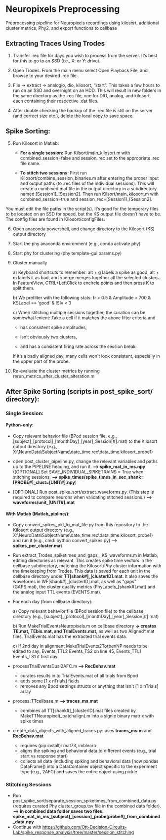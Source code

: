 # Neuropixels Preprocessing
Preprocessing pipeline for Neuropixels recordings using kilosort, additional cluster metrics, Phy2, and export functions to cellbase

## Extracting Traces Using Trodes

1) Transfer .rec file for days you wish to process from the server. It’s best for this to go to an SSD (i.e., X: or Y: drive).

2) Open Trodes. From the main menu select Open Playback File, and browse to your desired .rec file.

3) File -> extract -> analogio, dio, kilosort, “start”. This takes a few hours to run on an SSD and overnight on an HDD.  This will result in new folders in the same directory as the .rec file, one for DIO, analog, and kilosort, each containing their respective .dat files.

4) After double checking the backup of the .rec file is still on the server (and correct size etc.), delete the local copy to save space. 

## Spike Sorting:

5) Run Kilosort in Matlab:
   
   - <b>For a single session:</b> Run Kilsort/main\_kilosort.m with combined\_session=false and session\_rec set to the appropriate .rec file name.

   - <b>To stitch two sessions:</b> First run Kilosort/combine\_session\_binaries.m after entering the proper input and output paths (to .rec files of the individual sessions).  This will create a combined.mat file in the output directory in a subdirectory named \[Session1\]\_\[Session2\]. Then run Kilsort/main\_kilosort.m with combined\_session=true and session\_rec=\[Session1\]\_\[Session2\].

You must edit the file paths in the script(s). It’s good for the temporary files to be located on an SSD for speed, but the KS output file doesn’t have to be. The config files are found in Kilosort/configFiles.

6) Open anaconda powershell, and change directory to the Kilosort (KS) output directory

7) Start the phy anaconda environment (e.g., conda activate phy)

8) Start phy for clustering (phy template-gui params.py)

9) Cluster manually

	a) Keyboard shortcuts to remember: alt + g labels a spike as good, alt + m labels it as bad, and :merge merges together all the selected clusters. In FeatureView, CTRL+LeftClick to encircle points and then press K to split them.
	
	b) We prefilter with the following stats: fr > 0.5 & Amplitude > 700 & KSLabel == ‘good’ & ISIv < 3
	
	c) When stitching multiple sessions together, the curation can be somewhat lenient: Take a cell if it matches the above filter criteria and
	
	- has consistent spike amplitudes,
	
	- isn’t obviously two clusters,
	
	- and has a consistent firing rate across the session break. 
	
	If it’s a badly aligned day, many cells won't look consistent, especially in the upper part of the probe. 

10) Re-evaluate the cluster metrics by running rerun\_metrics\_after\_cluster\_alteration.m

## After Spike Sorting (scripts in post\_spike\_sort/ directory):

### Single Session:

#### Python-only:

- Copy relevant behavior file (BPod session file, e.g., [subject]\_[protocol]\_[monthDay]\_[year]\_Session[#].mat) to the Kilosort output directory (e.g., X:\NeuroData\SubjectName\date_time.rec\data_time.kilosort_probe1\)
- open post\_cluster\_pipeline.py, change the relevant variables and paths up to the PIPELINE heading, and run it.    **--> spike\_mat\_in\_ms.npy**    (\[OPTIONAL\] Set SAVE_INDIVIDUAL_SPIKETRAINS = True when stitching sessions. **--> spike\_times/spike\_times\_in\_sec\_shank=\[PROBE#\]\_clust=\[UNIT#\].npy**)

- \[OPTIONAL\] Run post\_spike\_sort/extract\_waveforms.py. (This step is required to compare neurons when validating stitched sessions.) **--> waveforms/unit\_\[UNIT#\].mat**

#### With Matlab (Matlab\_pipline/):

- Copy convert_spikes_pkl_to_mat_file.py from this repository to the Kilosort output directory (e.g., X:\NeuroData\SubjectName\date_time.rec\data_time.kilosort_probe1\)
and run it (e.g., cmd: python convert_spikes.py) **--> spikes_per_cluster.mat**

- Run extract_Trodes_spiketimes_and_gaps__KS_waveforms.m in Matlab, editing directories as relevant.  This creates spike time vectors in the cellbase subdirectory, matching the Kilosort/Phy cluster information with the timekeeping from Trodes.  This data is saved for each unit in the cellbase directory under **TT[shank#]\_[clusterID].mat**.  It also saves the waveforms in WF[shank#]\_[clusterID].mat, as well as "gaps" (GAPS.mat), the cluster quality metrics (PhyLabels\_[shank#].mat) and the analog input TTL events (EVENTS.mat).

- For each day (from cellbase directory):
	
	a) Copy relevant behavior file (BPod session file) to the cellbase directory (e.g., [subject]\_[protocol]\_[monthDay]\_[year]\_Session[#].mat)
 	
	b) Run MakeTrialEventsNeuropixels.m on cellbase directory **-> creates TE.mat, TEbis.mat, and TrialEvents.mat**, as well as two Aligned*.mat files.  TrialEvents.mat has the extracted trial events data.
	
	c) If 2nd day in alignment MakeTrialEvents2TorbenNP needs to be edited to say: Events\_TTL2 Events\_TS2 on line 45, Events\_TTL1 Events\_TS1 if first day
	
- processTrialEventsDual2AFC.m **--> RecBehav.mat**
    - curates results in to TrialEvents.mat of all trials from Bpod
    - adds some [1 x nTrials] fields 
    - removes any Bpod settings structs or anything that isn't [1 x nTrials] array

- process\_TTcellbase.m **--> traces\_ms.mat**

    - combines all TT[shank#]\_[clusterID].mat files created by MakeTTNeuropixel(\_batchalign).m into a signle binary matrix with spike times

- create\_data\_objects\_with\_aligned\_traces.py: uses **traces\_ms.m** and **RecBehav.mat**

    - requires (pip install): mat73, imblearn
    - aligns the spiking and behavioral data to different events (e.g., trial start vs response start)
    - collects all data (including spiking and behavioral data [now pandas DataFrame]) into a DataContainer object specific to the experiment type (e.g., 2AFC) and saves the entire object using pickle

### Stitching Sessions

- Run post\_spike\_sort/separate\_session\_spiketimes\_from\_combined\_data.py (requires curated Phy cluster\_group.tsv file in the combined data folder). **--> in combined data folder saves two files: spike_mat_in_ms_\[subject\]_\[session\]_probe\[probe#\]_from_combined_data.npy**
- Continue with https://github.com/Ott-Decision-Circuits-Lab/spike_response_analysis/tree/master/session_stitching
